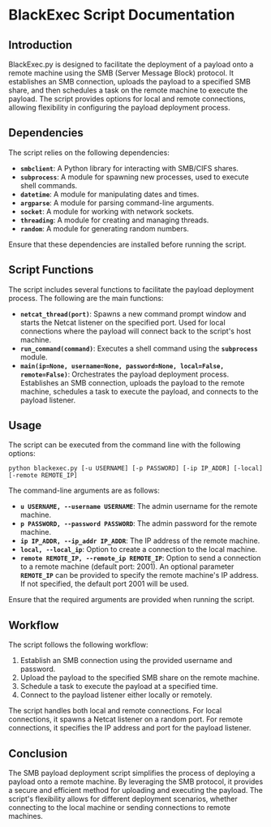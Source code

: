# **BlackExec Script Documentation**

## **Introduction**

BlackExec.py is designed to facilitate the deployment of a payload onto a remote machine using the SMB (Server Message Block) protocol. It establishes an SMB connection, uploads the payload to a specified SMB share, and then schedules a task on the remote machine to execute the payload. The script provides options for local and remote connections, allowing flexibility in configuring the payload deployment process.

## **Dependencies**

The script relies on the following dependencies:

- **`smbclient`**: A Python library for interacting with SMB/CIFS shares.
- **`subprocess`**: A module for spawning new processes, used to execute shell commands.
- **`datetime`**: A module for manipulating dates and times.
- **`argparse`**: A module for parsing command-line arguments.
- **`socket`**: A module for working with network sockets.
- **`threading`**: A module for creating and managing threads.
- **`random`**: A module for generating random numbers.

Ensure that these dependencies are installed before running the script.

## **Script Functions**

The script includes several functions to facilitate the payload deployment process. The following are the main functions:

- **`netcat_thread(port)`**: Spawns a new command prompt window and starts the Netcat listener on the specified port. Used for local connections where the payload will connect back to the script's host machine.
- **`run_command(command)`**: Executes a shell command using the **`subprocess`** module.
- **`main(ip=None, username=None, password=None, local=False, remote=False)`**: Orchestrates the payload deployment process. Establishes an SMB connection, uploads the payload to the remote machine, schedules a task to execute the payload, and connects to the payload listener.

## **Usage**

The script can be executed from the command line with the following options:

```
python blackexec.py [-u USERNAME] [-p PASSWORD] [-ip IP_ADDR] [-local] [-remote REMOTE_IP]
```

The command-line arguments are as follows:

- **`u USERNAME, --username USERNAME`**: The admin username for the remote machine.
- **`p PASSWORD, --password PASSWORD`**: The admin password for the remote machine.
- **`ip IP_ADDR, --ip_addr IP_ADDR`**: The IP address of the remote machine.
- **`local, --local_ip`**: Option to create a connection to the local machine.
- **`remote REMOTE_IP, --remote_ip REMOTE_IP`**: Option to send a connection to a remote machine (default port: 2001). An optional parameter **`REMOTE_IP`** can be provided to specify the remote machine's IP address. If not specified, the default port 2001 will be used.

Ensure that the required arguments are provided when running the script.

## **Workflow**

The script follows the following workflow:

1. Establish an SMB connection using the provided username and password.
2. Upload the payload to the specified SMB share on the remote machine.
3. Schedule a task to execute the payload at a specified time.
4. Connect to the payload listener either locally or remotely.

The script handles both local and remote connections. For local connections, it spawns a Netcat listener on a random port. For remote connections, it specifies the IP address and port for the payload listener.

## **Conclusion**

The SMB payload deployment script simplifies the process of deploying a payload onto a remote machine. By leveraging the SMB protocol, it provides a secure and efficient method for uploading and executing the payload. The script's flexibility allows for different deployment scenarios, whether connecting to the local machine or sending connections to remote machines.
